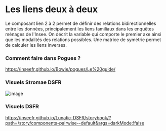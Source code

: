 # Les liens deux à deux

Le composant lien 2 à 2 permet de définir des relations bidirectionnelles entre les données, principalement les liens familiaux dans les enquêtes ménages de l'Insee.
On décrit la variable qui comporte le premier axe ainsi que les modalités des relations possibles.
Une matrice de symétrie permet de calculer les liens inverses.

### Comment faire dans Pogues ?

https://inseefr.github.io/Bowie/pogues/Le%20guide/

### Visuels Stromae DSFR

![image](https://github.com/InseeFr/Stromae/assets/71011059/0f39f7e1-7e18-4657-987e-a1d048c57c50)


### Visuels DSFR

https://inseefr.github.io/Lunatic-DSFR/storybook/?path=/story/components-pairwise--default&args=darkMode:!false
